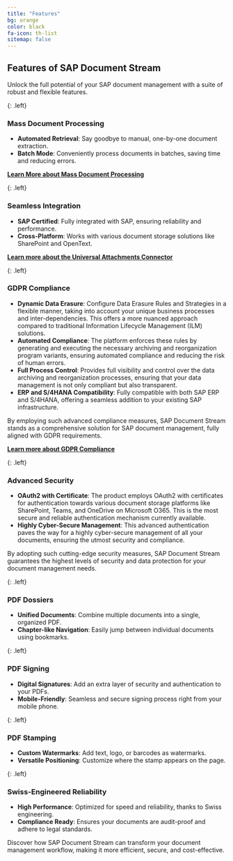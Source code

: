 ```yaml
---
title: "Features"
bg: orange
color: black
fa-icon: th-list
sitemap: false
---
```


## Features of SAP Document Stream

Unlock the full potential of your SAP document management with a suite of robust and flexible features.

{: .left}
### Mass Document Processing

- **Automated Retrieval**: Say goodbye to manual, one-by-one document extraction.
- **Batch Mode**: Conveniently process documents in batches, saving time and reducing errors.

**[Learn More about Mass Document Processing](https://www.znk.lu/_files/ugd/aff884_6e8230b0188b4f7980ef9bb55e3f6ee0.pdf)**

{: .left}
### Seamless Integration

- **SAP Certified**: Fully integrated with SAP, ensuring reliability and performance.
- **Cross-Platform**: Works with various document storage solutions like SharePoint and OpenText.

**[Learn more about the Universal Attachments Connector](https://www.znk.lu/_files/ugd/aff884_fc764fc0808647ff8d46059b0bcc729b.pdf)**

{: .left}
### GDPR Compliance

- **Dynamic Data Erasure**: Configure Data Erasure Rules and Strategies in a flexible manner, taking into account your unique business processes and inter-dependencies. This offers a more nuanced approach compared to traditional Information Lifecycle Management (ILM) solutions.
- **Automated Compliance**: The platform enforces these rules by generating and executing the necessary archiving and reorganization program variants, ensuring automated compliance and reducing the risk of human errors.
- **Full Process Control**: Provides full visibility and control over the data archiving and reorganization processes, ensuring that your data management is not only compliant but also transparent.
- **ERP and S/4HANA Compatibility**: Fully compatible with both SAP ERP and S/4HANA, offering a seamless addition to your existing SAP infrastructure.

By employing such advanced compliance measures, SAP Document Stream stands as a comprehensive solution for SAP document management, fully aligned with GDPR requirements.

**[Learn more about GDPR Compliance](https://www.znk.lu/_files/ugd/aff884_d9649a74e31a45d0be0d13664dbf1d11.pdf)**

{: .left}
### Advanced Security

- **OAuth2 with Certificate**: The product employs OAuth2 with certificates for authentication towards various document storage platforms like SharePoint, Teams, and OneDrive on Microsoft O365. This is the most secure and reliable authentication mechanism currently available.
- **Highly Cyber-Secure Management**: This advanced authentication paves the way for a highly cyber-secure management of all your documents, ensuring the utmost security and compliance.

By adopting such cutting-edge security measures, SAP Document Stream guarantees the highest levels of security and data protection for your document management needs.

{: .left}
### PDF Dossiers

- **Unified Documents**: Combine multiple documents into a single, organized PDF.
- **Chapter-like Navigation**: Easily jump between individual documents using bookmarks.

{: .left}
### PDF Signing

- **Digital Signatures**: Add an extra layer of security and authentication to your PDFs.
- **Mobile-Friendly**: Seamless and secure signing process right from your mobile phone.

{: .left}
### PDF Stamping

- **Custom Watermarks**: Add text, logo, or barcodes as watermarks.
- **Versatile Positioning**: Customize where the stamp appears on the page.

{: .left}
### Swiss-Engineered Reliability

- **High Performance**: Optimized for speed and reliability, thanks to Swiss engineering.
- **Compliance Ready**: Ensures your documents are audit-proof and adhere to legal standards.

Discover how SAP Document Stream can transform your document management workflow, making it more efficient, secure, and cost-effective.

